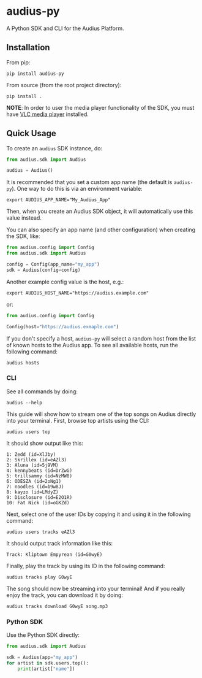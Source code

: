 # audius-py

A Python SDK and CLI for the Audius Platform.

## Installation

From pip:

```shell
pip install audius-py
```

From source (from the root project directory):

```shell
pip install .
```

**NOTE**: In order to user the media player functionality of the SDK, you must have [VLC media player](https://www.videolan.org/vlc/) installed.

## Quick Usage

To create an `audius` SDK instance, do:

```python
from audius.sdk import Audius

audius = Audius()
```

It is recommended that you set a custom app name (the default is `audius-py`).
One way to do this is via an environment variable:

```shell
export AUDIUS_APP_NAME="My_Audius_App"
```

Then, when you create an Audius SDK object, it will automatically use this value instead.

You can also specify an app name (and other configuration) when creating the SDK, like:

```python
from audius.config import Config
from audius.sdk import Audius

config = Config(app_name="my_app")
sdk = Audius(config=config)
```

Another example config value is the host, e.g.:

```shell
export AUDIUS_HOST_NAME="https://audius.example.com"
```

or:

```python
from audius.config import Config

Config(host="https://audius.exmaple.com")
```

If you don't specify a host, `audius-py` will select a random host from the list of known hosts to the Audius app.
To see all available hosts, run the following command:

```shell
audius hosts
```

### CLI

See all commands by doing:

```shell
audius --help
```

This guide will show how to stream one of the top songs on Audius directly into your terminal.
First, browse top artists using the CLI:

```shell
audius users top
```

It should show output like this:

```shell
1: Zedd (id=XlJby)
2: Skrillex (id=eAZl3)
3: Aluna (id=5j9VM)
4: kennybeats (id=DrZwG)
5: trillsammy (id=NzMW8)
6: ODESZA (id=2oNg1)
7: noodles (id=b9w8J)
8: kayzo (id=LMdyZ)
9: Disclosure (id=E2O1R)
10: Fat Nick (id=oGKZd)
```

Next, select one of the user IDs by copying it and using it in the following command:

```shell
audius users tracks eAZl3
```

It should output track information like this:

```shell
Track: Kliptown Empyrean (id=G0wyE)
```

Finally, play the track by using its ID in the following command:

```shell
audius tracks play G0wyE
```

The song should now be streaming into your terminal!
And if you really enjoy the track, you can download it by doing:

```shell
audius tracks download G0wyE song.mp3
```

### Python SDK

Use the Python SDK directly:

```python
from audius.sdk import Audius

sdk = Audius(app="my_app")
for artist in sdk.users.top():
    print(artist["name"])
```
